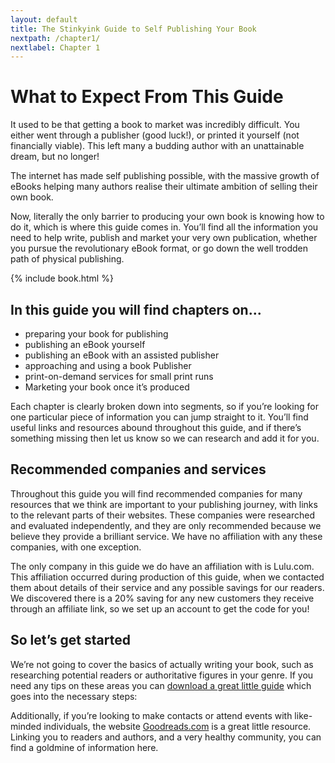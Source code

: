 ```yaml
---
layout: default
title: The Stinkyink Guide to Self Publishing Your Book
nextpath: /chapter1/
nextlabel: Chapter 1
---
```


# What to Expect From This Guide

It used to be that getting a book to market was incredibly difficult. You
either went through a publisher (good luck!), or printed it yourself (not
financially viable). This left many a budding author with an unattainable
dream, but no longer!

The internet has made self publishing possible, with the massive growth of
eBooks helping many authors realise their ultimate ambition of selling their
own book.

Now, literally the only barrier to producing your own book is knowing how to
do it, which is where this guide comes in. You’ll find all the information you
need to help write, publish and market your very own publication, whether you
pursue the revolutionary eBook format, or go down the well trodden path of
physical publishing.

{% include book.html %}

## In this guide you will find chapters on...

* preparing your book for publishing
* publishing an eBook yourself
* publishing an eBook with an assisted publisher
* approaching and using a book Publisher
* print-on-demand services for small print runs
* Marketing your book once it’s produced

Each chapter is clearly broken down into segments, so if you’re looking for
one particular piece of information you can jump straight to it. You’ll find
useful links and resources abound throughout this guide, and if there’s
something missing then let us know so we can research and add it for you.

## Recommended companies and services

Throughout this guide you will find recommended companies for many resources
that we think are important to your publishing journey, with links to the
relevant parts of their websites. These companies were researched and
evaluated independently, and they are only recommended because we believe they
provide a brilliant service. We have no affiliation with any these companies,
with one exception.

The only company in this guide we do have an affiliation with is Lulu.com.
This affiliation occurred during production of this guide, when we contacted
them about details of their service and any possible savings for our readers.
We discovered there is a 20% saving for any new customers they receive through
an affiliate link, so we set up an account to get the code for you!

## So let’s get started

We’re not going to cover the basics of actually writing your book, such as
researching potential readers or authoritative figures in your genre. If you
need any tips on these areas you can <a href="http://www.thebookdesigner.com/free-10-things-you-need-to-know-about-
self-publishing/" rel="external">download a great little
guide</a> which goes into the necessary steps:

Additionally, if you’re looking to make contacts or attend events with like-
minded individuals, the website <a href="http://goodreads.com" rel="external">Goodreads.com</a> is a
great little resource. Linking you to readers and authors, and a very healthy
community, you can find a goldmine of information here.
